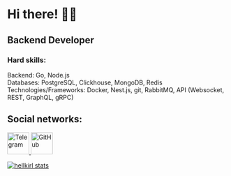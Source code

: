 # Hi there! 👋🏼 

## Backend Developer

### Hard skills:
Backend: Go, Node.js\
Databases: PostgreSQL, Clickhouse, MongoDB, Redis\
Technologies/Frameworks: Docker, Nest.js, git, RabbitMQ, API (Websocket, REST, GraphQL, gRPC)

## Social networks:

<a href="https://t.me/hellkirl">
   <img top="0" src="https://upload.wikimedia.org/wikipedia/commons/thumb/8/82/Telegram_logo.svg/1024px-Telegram_logo.svg.png?20220101141644)" width=50 height=50 alt="Telegram" target="_blank" margin-left="10px">
<a href="mailto:kirillprivalov04@icloud.com">
   <img top="0" src="https://upload.wikimedia.org/wikipedia/commons/4/4e/Mail_%28iOS%29.svg" width=50 height=50 alt="GitHub" target="_blank" margin-left="10px">

[![hellkirl stats](https://github-readme-stats-edmaxi.vercel.app/api?username=hellkirl&hide=contribs&count_private=true&show_icons=true&title_color=0af&icon_color=fa0&text_color=ddd&bg_color=1a202c&hide_border=true&locale=en-us&custom_title=hellkirl%20Statistics%20on%20Github)](https://github.com/edmaxi/github-readme-stats)

